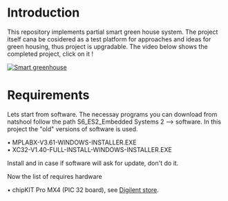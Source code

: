 # Introduction
This repository implements partial smart green house system. The project itself cana be cosidered as a test platform for approaches and ideas for green housing, thus project is upgradable. The video below shows the completed project, click on it !


[![Smart greenhouse](http://img.youtube.com/vi/ukKui8jg3kg/0.jpg)](http://www.youtube.com/watch?v=ukKui8jg3kg "Smart greenhouse")


# Requirements
Lets start from software. The necessay programs you can download from natshool follow the path S6_ES2_Embedded Systems 2 --> software. In this project the "old" versions of software is used.

• MPLABX-V3.61-WINDOWS-INSTALLER.EXE<br/>
• XC32-V1.40-FULL-INSTALL-WINDOWS-INSTALLER.EXE

Install and in case if software will ask for update, don't do it.

Now the list of requires hardware

• chipKIT Pro MX4 (PIC 32 board), see [Digilent store](https://store.digilentinc.com/digilent-pro-mx7-pic32-based-embedded-systems-trainer-board/).



